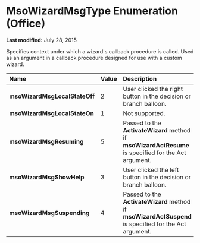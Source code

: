 
# MsoWizardMsgType Enumeration (Office)

 **Last modified:** July 28, 2015

Specifies context under which a wizard's callback procedure is called. Used as an argument in a callback procedure designed for use with a custom wizard.


|**Name**|**Value**|**Description**|
|:-----|:-----|:-----|
| **msoWizardMsgLocalStateOff**|2|User clicked the right button in the decision or branch balloon.|
| **msoWizardMsgLocalStateOn**|1|Not supported.|
| **msoWizardMsgResuming**|5|Passed to the  **ActivateWizard** method if **msoWizardActResume** is specified for the Act argument.|
| **msoWizardMsgShowHelp**|3|User clicked the left button in the decision or branch balloon.|
| **msoWizardMsgSuspending**|4|Passed to the  **ActivateWizard** method if **msoWizardActSuspend** is specified for the Act argument.|
